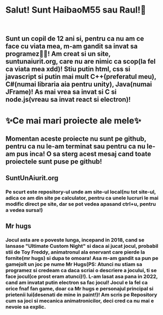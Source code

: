 <h1>Salut! Sunt HaibaoM55 sau Raul!👋</h1>
<br>
<h2>Sunt un copil de 12 ani si, pentru ca nu am ce face cu viata mea, m-am gandit sa invat sa programez👨‍💻! Am creat si un site, suntunaiurit.org, care nu are nimic ca scop(la fel ca viata mea xdd)! Stiu putin html, css si javascript si putin mai mult C++(preferatul meu), C#(numai libraria aia pentru unity), Java(numai JFrame)! As mai vrea sa invat si C si node.js(vreau sa invat react si electron)!</h2>
<h1>✨Ce mai mari proiecte ale mele✨</h1>
<h2>Momentan aceste proiecte nu sunt pe github, pentru ca nu le-am terminat sau pentru ca nu le-am pus inca! O sa sterg acest mesaj cand toate proiectele sunt puse pe github!</h2>
<h2>SuntUnAiurit.org</h2>
<h3>Pe scurt este repository-ul unde am site-ul local(nu tot site-ul, adica ce am din site pe calculator, pentru ca unele lucruri le mai modific direct pe site, dar se pot vedea apasand ctrl+u, pentru a vedea sursa!)</h3>
<h2>Mr hugs</h2>
<h3>Jocul asta are o poveste lunga, incepand in 2018, cand se lansase "Ultimate Custom Night" si daca ai jucat jocul, probabil stii de Toy Freddy, animatronul ala enervant care pierde la fornite(mr hugs) si dupa te omoara! Asa m-am gandit sa pun pe gamejolt un joc pe nume Mr Hugs(PS: Atunci nu stiam sa programez si credeam ca daca scriai o descriere a jocului, ti se face jocul(ce prost eram atunci)!). L-am lasat asa pana in 2022, cand am invatat putin electron sa fac jocul! Jocul e la fel ca orice fnaf fan game, doar ca Mr hugs e personajul principal si prietenii lui(desenati de mine in paint!)! Am scris pe Repository cum sa joci si mecanica animatronicilor, deci cred ca nu mai e nevoie sa explic.</h3>
